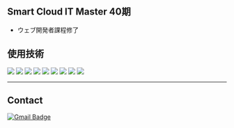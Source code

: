 ## Smart Cloud IT Master 40期
- ウェブ開発者課程修了

## 使用技術
<img src="https://img.shields.io/badge/JAVA-007396?style=flat-square&logo=JAVA&logoColor=white"/> <img src="https://img.shields.io/badge/Python-3776AB?style=flat-square&logo=Python&logoColor=white"/> <img src="https://img.shields.io/badge/Oracle SQL-F80000?style=flat-square&logo=Oracle&logoColor=white"/> <img src="https://img.shields.io/badge/MyBaits-A8B9CC?style=flat-square&logo=MyBaits&logoColor=white"/> <img src="https://img.shields.io/badge/Spring-6DB33F?style=flat-square&logo=Spring&logoColor=white"/> <img src="https://img.shields.io/badge/Apache Tomcat-F8DC75?style=flat-square&logo=Apache Tomcat&logoColor=white"/> <img src="https://img.shields.io/badge/JavaScript-F7DF1E?style=flat-square&logo=JavaScript&logoColor=white"/> <img src="https://img.shields.io/badge/CSS-1572B6?style=flat-square&logo=CSS3&logoColor=white"/> <img src="https://img.shields.io/badge/jQuery-0769AD?style=flat-square&logo=jQuery&logoColor=white"/>

----
	
## Contact 
[![Gmail Badge](https://img.shields.io/badge/Gmail-d14836?style=flat-square&logo=Gmail&logoColor=white&link=mailto:khrcodk@gmail.com)](mailto:khrcodk@gmail.com)
  
  
  
<!--Python
#3776AB
**heerokim/heerokim** is a ✨ _special_ ✨ repository because its `README.md` (this file) appears on your GitHub profile.

Here are some ideas to get you started:

- 🔭 I’m currently working on ...
- 🌱 I’m currently learning ...
- 👯 I’m looking to collaborate on ...
- 🤔 I’m looking for help with ...
- 💬 Ask me about ...
- 📫 How to reach me: ...
- 😄 Pronouns: ...
- ⚡ Fun fact: ...
-->
